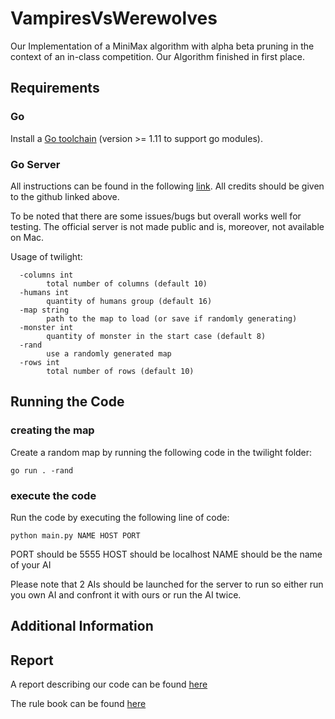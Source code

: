 # VampiresVsWerewolves
Our Implementation of a MiniMax algorithm with alpha beta pruning in the context of an in-class competition. Our Algorithm finished in first place.

## Requirements

### Go

Install a [Go toolchain](https://go.dev) (version >= 1.11 to support go modules).

### Go Server

All instructions can be found in the following [link](https://github.com/langorou/twilight).
All credits should be given to the github linked above.

To be noted that there are some issues/bugs but overall works well for testing. 
The official server is not made public and is, moreover, not available on Mac.

Usage of twilight:

```
  -columns int
    	total number of columns (default 10)
  -humans int
    	quantity of humans group (default 16)
  -map string
    	path to the map to load (or save if randomly generating)
  -monster int
    	quantity of monster in the start case (default 8)
  -rand
    	use a randomly generated map
  -rows int
    	total number of rows (default 10)
```

## Running the Code

### creating the map

Create a random map by running the following code in the twilight folder:

```
go run . -rand
```

### execute the code

Run the code by executing the following line of code:

```
python main.py NAME HOST PORT
```

PORT should be 5555
HOST should be localhost
NAME should be the name of your AI

Please note that 2 AIs should be launched for the server to run so either run you own AI and confront it with ours or run the AI twice.

## Additional Information

## Report

A report describing our code can be found [here](https://github.com/shawn-lab-ml/VampiresVsWerewolves/tree/main/report/ZCSN_report)

The rule book can be found [here](https://github.com/shawn-lab-ml/VampiresVsWerewolves/tree/main/report/ProjectV10.pdf)
